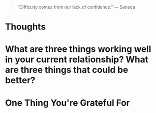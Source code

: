 
> \"Difficulty comes from our lack of confidence.\" — Seneca

# Thoughts

# What are three things working well in your current relationship? What are three things that could be better?

# One Thing You're Grateful For

